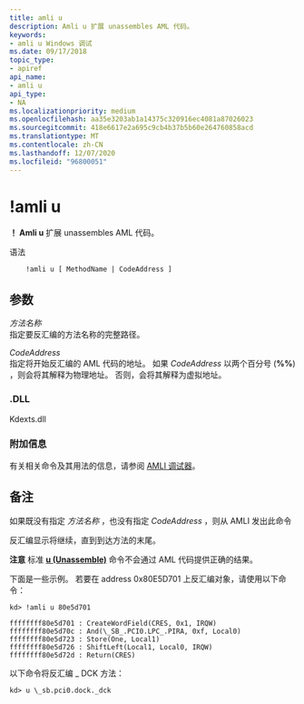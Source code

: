 ```yaml
---
title: amli u
description: Amli u 扩展 unassembles AML 代码。
keywords:
- amli u Windows 调试
ms.date: 09/17/2018
topic_type:
- apiref
api_name:
- amli u
api_type:
- NA
ms.localizationpriority: medium
ms.openlocfilehash: aa35e3203ab1a14375c320916ec4081a87026023
ms.sourcegitcommit: 418e6617e2a695c9cb4b37b5b60e264760858acd
ms.translationtype: MT
ms.contentlocale: zh-CN
ms.lasthandoff: 12/07/2020
ms.locfileid: "96800051"
---
```

# <a name="amli-u"></a>!amli u


**！ Amli u** 扩展 unassembles AML 代码。

语法

```dbgcmd
    !amli u [ MethodName | CodeAddress ]
```

## <a name="span-idddk__amli_u_dbgspanspan-idddk__amli_u_dbgspanparameters"></a><span id="ddk__amli_u_dbg"></span><span id="DDK__AMLI_U_DBG"></span>参数


<span id="_______MethodName______"></span><span id="_______methodname______"></span><span id="_______METHODNAME______"></span>*方法名称*   
指定要反汇编的方法名称的完整路径。

<span id="_______CodeAddress______"></span><span id="_______codeaddress______"></span><span id="_______CODEADDRESS______"></span>*CodeAddress*   
指定将开始反汇编的 AML 代码的地址。 如果 *CodeAddress* 以两个百分号 (**%%**) ，则会将其解释为物理地址。 否则，会将其解释为虚拟地址。

### <a name="span-iddllspanspan-iddllspandll"></a><span id="DLL"></span><span id="dll"></span>.DLL

Kdexts.dll

### <a name="span-idadditional_informationspanspan-idadditional_informationspanspan-idadditional_informationspanadditional-information"></a><span id="Additional_Information"></span><span id="additional_information"></span><span id="ADDITIONAL_INFORMATION"></span>附加信息

有关相关命令及其用法的信息，请参阅 [AMLI 调试器](the-amli-debugger.md)。

<a name="remarks"></a>备注
-------

如果既没有指定 *方法名称* ，也没有指定 *CodeAddress* ，则从 AMLI 发出此命令

反汇编显示将继续，直到到达方法的末尾。

**注意**   标准 [**u (Unassemble)**](u--unassemble-.md) 命令不会通过 AML 代码提供正确的结果。

 

下面是一些示例。 若要在 address 0x80E5D701 上反汇编对象，请使用以下命令：

```console
kd> !amli u 80e5d701

ffffffff80e5d701 : CreateWordField(CRES, 0x1, IRQW)
ffffffff80e5d70c : And(\_SB_.PCI0.LPC_.PIRA, 0xf, Local0)
ffffffff80e5d723 : Store(One, Local1)
ffffffff80e5d726 : ShiftLeft(Local1, Local0, IRQW)
ffffffff80e5d72d : Return(CRES)
```

以下命令将反汇编 \_ DCK 方法：

```console
kd> u \_sb.pci0.dock._dck
```

 

 





